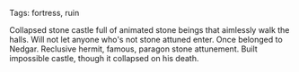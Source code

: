Tags: fortress, ruin

Collapsed stone castle full of animated stone beings that aimlessly walk the halls. Will not let anyone who's not stone attuned enter. Once belonged to Nedgar. Reclusive hermit, famous, paragon stone attunement. Built impossible castle, though it collapsed on his death. 